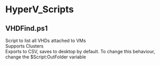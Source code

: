 # HyperV_Scripts
 
## VHDFind.ps1
Script to list all VHDs attached to VMs<br/>
Supports Clusters<br/>
Exports to CSV, saves to desktop by default. To change this behaviour, change the $Script:OutFolder variable